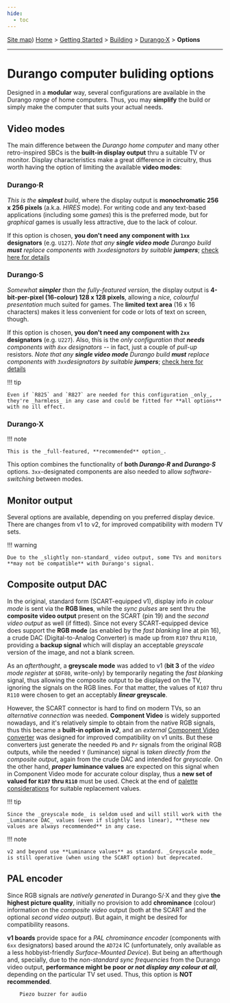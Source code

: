 ```yaml
---
hide:
  - toc
---
```

[Site map](../../../sitemap.md))
[Home](../../../index.md) > [Getting Started](../../../started.md) > [Building](../../building.md) > [Durango·X](../durango.md) > **Options**

---
# Durango computer buliding options

Designed in a **modular** way, several configurations are available in the Durango _range_ of home computers. Thus, you may **simplify** the build or simply make the computer that suits your actual needs.

## Video modes

The main difference between the _Durango home computer_ and many other retro-inspired SBCs is the **built-in display output** thru a suitable TV or monitor. Display characteristics make a great difference in circuitry, thus worth having the option of limiting the available **video modes**:

### Durango·R

_This is the **simplest** build_, where the display output is **monochromatic 256 x 256 pixels** (a.k.a. _HIRES_ mode). For writing code and any text-based applications (including some _games_) this is the preferred mode, but for _graphical_ games is usually less attractive, due to the lack of colour.

If this option is chosen, **you don't need any component with `1xx` designators** (e.g. `U127`). _Note that any **single video mode** Durango build **must** replace components with `3xx`designators by suitable **jumpers**_; [check here for details](smode.md)

### Durango·S

_Somewhat **simpler** than the fully-featured version_, the display output is **4-bit-per-pixel (16-colour) 128 x 128 pixels**, allowing a _nice, colourful presentation_ much suited for games. The **limited text area** (16 x 16 characters) makes it less convenient for code or lots of text on screen, though.

If this option is chosen, **you don't need any component with `2xx` designators** (e.g. `U227`). Also, this is the _only configuration that **needs** components with `8xx` designators_ -- in fact, just a couple of _pull-up_ resistors. _Note that any **single video mode** Durango build **must** replace components with `3xx`designators by suitable **jumpers**_; [check here for details](smode.md)

!!! tip

	Even if `R825` and `R827` are needed for this configuration _only_, they're _harmless_ in any case and could be fitted for **all options** with no ill effect.

### Durango·X

!!! note

	This is the _full-featured, **recommended** option_.

This option combines the functionality of **both _Durango·R_ and _Durango·S_** options. `3xx`-designated components are also needed to allow _software-switching_ between modes.

## Monitor output

Several options are available, depending on you preferred display device. There are changes from v1 to v2, for improved compatibility with modern TV sets.

!!! warning

	Due to the _slightly non-standard_ video output, some TVs and monitors **may not be compatible** with Durango's signal.

## Composite output DAC

In the original, standard form (SCART-equipped v1), display info _in colour mode_ is sent via the **RGB lines**, while the _sync pulses_ are sent thru the **composite video output** present on the SCART (pin 19) and the _second video output_ as well (if fitted). Since not every SCART-equipped device does support the **RGB mode** (as enabled by the _fast blanking_ line at pin 16), a crude DAC (Digital-to-Analog Converter) is made up from `R107` thru `R110`, providing a **backup signal** which will display an acceptable _greyscale_ version of the image, and not a blank screen.

As an _afterthought_, a **greyscale mode** was added to v1 (**bit 3** of the _video mode register_ at `$DF80`, write-only) by temporarily negating the _fast blanking_ signal, thus allowing the composite output to be displayed on the TV, ignoring the signals on the RGB lines. For that matter, the values of `R107` thru `R110` were chosen to get an acceptably **_linear_ greyscale**.

However, the SCART connector is hard to find on modern TVs, so an _alternative connection_ was needed. **Component Video** is widely supported nowadays, and it's relatively simple to obtain from the native RGB signals, thus this became a **built-in option in _v2_**, and an _external_ [Component Video converter](../../../hard/acc.html) was designed for improved compatibility on v1 units. But these converters just generate the needed `Pb` and `Pr` signals from the original RGB outputs, while the needed `Y` (luminance) signal is _taken directly from the composite output_, again from the crude DAC and intended for _greyscale_. On the other hand, **_proper_ luminance values** are expected on this signal when in Component Video mode for accurate colour display, thus a **new set of valued for `R107` thru `R110`** must be used. Check at the end of [palette considerations](../../../hard/dx/palette.md) for suitable replacement values.

!!! tip

	Since the _greyscale mode_ is seldom used and will still work with the _Luminance DAC_ values (even if slightly less linear), **these new values are always recommended** in any case.

!!! note

	v2 and beyond use **Luminance values** as standard. _Greyscale mode_ is still operative (when using the SCART option) but deprecated.

## PAL encoder

Since RGB signals are _natively generated_ in Durango·S/·X and they give **the highest picture quality**, initially no provision to add **chrominance** (colour) information on the _composite video_ output (both at the SCART and the optional _second video output_). But again, it might be desired for compatibility reasons.

**v1 boards** provide space for a _PAL chrominance encoder_ (components with `6xx` designators) based around the `AD724` IC (unfortunately, only available as a less hobbyist-friendly _Surface-Mounted Device_). But being an afterthough and, specially, due to the _non-standard sync frequencies_ from the Durango video output, **performance might be poor _or not display any colour at all_**, depending on the particular TV set used. Thus, this option is **NOT recommended**.

	    Piezo buzzer for audio
